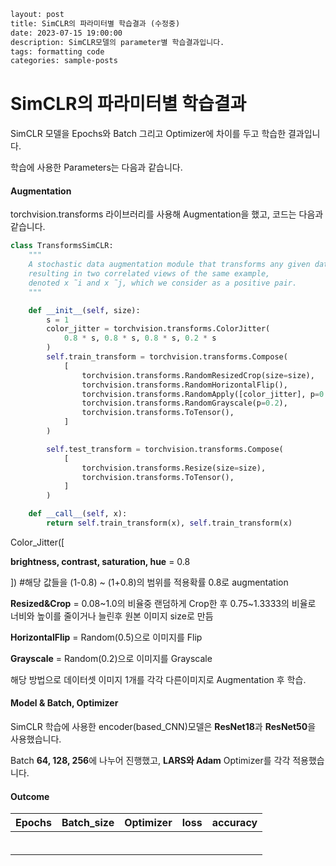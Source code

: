 ```html
layout: post
title: SimCLR의 파라미터별 학습결과 (수정중)
date: 2023-07-15 19:00:00
description: SimCLR모델의 parameter별 학습결과입니다.
tags: formatting code
categories: sample-posts
```



<h1>SimCLR의 파라미터별 학습결과</h1>



SimCLR 모델을 Epochs와 Batch 그리고 Optimizer에 차이를 두고 학습한 결과입니다.



학습에 사용한 Parameters는 다음과 같습니다.



#### Augmentation

torchvision.transforms 라이브러리를 사용해 Augmentation을 했고, 코드는 다음과 같습니다.

```python
class TransformsSimCLR:
    """
    A stochastic data augmentation module that transforms any given data example randomly
    resulting in two correlated views of the same example,
    denoted x ̃i and x ̃j, which we consider as a positive pair.
    """

    def __init__(self, size):
        s = 1
        color_jitter = torchvision.transforms.ColorJitter(
            0.8 * s, 0.8 * s, 0.8 * s, 0.2 * s
        )
        self.train_transform = torchvision.transforms.Compose(
            [
                torchvision.transforms.RandomResizedCrop(size=size),
                torchvision.transforms.RandomHorizontalFlip(),
                torchvision.transforms.RandomApply([color_jitter], p=0.8),
                torchvision.transforms.RandomGrayscale(p=0.2),
                torchvision.transforms.ToTensor(),
            ]
        )

        self.test_transform = torchvision.transforms.Compose(
            [
                torchvision.transforms.Resize(size=size),
                torchvision.transforms.ToTensor(),
            ]
        )

    def __call__(self, x):
        return self.train_transform(x), self.train_transform(x)
```

Color_Jitter([

**brightness, contrast, saturation, hue** = 0.8

]) #해당 값들을 (1-0.8) ~ (1+0.8)의 범위를 적용확률 0.8로 augmentation

**Resized&Crop** = 0.08~1.0의 비율중 랜덤하게 Crop한 후 0.75~1.3333의 비율로 너비와 높이를 줄이거나 늘린후 원본 이미지 size로 만듬

**HorizontalFlip** = Random(0.5)으로 이미지를 Flip

**Grayscale** = Random(0.2)으로 이미지를 Grayscale

해당 방법으로 데이터셋 이미지 1개를 각각 다른이미지로 Augmentation 후 학습.



#### Model & Batch, Optimizer

SimCLR 학습에 사용한 encoder(based_CNN)모델은 **ResNet18**과 **ResNet50**을 사용했습니다.

Batch **64, 128, 256**에 나누어 진행했고, **LARS와 Adam** Optimizer를 각각 적용했습니다.



#### Outcome

| Epochs | Batch_size | Optimizer | loss | accuracy |
| :----: | :--------: | :-------: | :--: | :------: |
|        |            |           |      |          |
|        |            |           |      |          |
|        |            |           |      |          |
|        |            |           |      |          |
|        |            |           |      |          |
|        |            |           |      |          |

